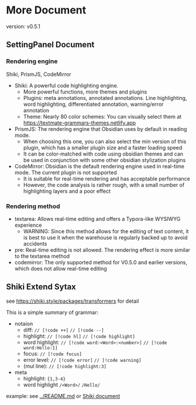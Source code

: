 # More Document

version: v0.5.1

## SettingPanel Document

### Rendering engine

Shiki, PrismJS, CodeMirror

- Shiki: A powerful code highlighting engine.
  - More powerful functions, more themes and plugins
  - Plugins: meta annotations, annotated annotations. Line highlighting, word highlighting, differentiated annotation, warning/error annotation
  - Theme: Nearly 80 color schemes: You can visually select them at https://textmate-grammars-themes.netlify.app
- PrismJS: The rendering engine that Obsidian uses by default in reading mode.
  - When choosing this one, you can also select the min version of this plugin, which has a smaller plugin size and a faster loading speed
  - It can be color-matched with code using obsidian themes and can be used in conjunction with some other obsidian stylization plugins
- CodeMirror: Obsidian is the default rendering engine used in real-time mode. The current plugin is not supported
  - It is suitable for real-time rendering and has acceptable performance
  - However, the code analysis is rather rough, with a small number of highlighting layers and a poor effect

### Rendering method

- textarea: Allows real-time editing and offers a Typora-like WYSIWYG experience
  - WARNING: Since this method allows for the editing of text content, it is best to use it when the warehouse is regularly backed up to avoid accidents
- pre: Real-time editing is not allowed. The rendering effect is more similar to the textarea method
- codemirror: The only supported method for V0.5.0 and earlier versions, which does not allow real-time editing

## Shiki Extend Sytax

see https://shiki.style/packages/transformers for detail

This is a simple summary of grammar:

- notaion
  - diff:            `// [!code ++]` `// [!code --]`
  - highlight:       `// [!code hl]` `// [!code highlight]`
  - word highlight:  `// [!code word:<Word>:<number>]` `// [!code word:Hello:1]`
  - focus:           `// [!code focus]`
  - error level:     `// [!code error]` `// [!code warning]`
  - (mul line):      `// [!code highlight:3]`
- meta
  - highlight:       `{1,3-4}`
  - word highlight   `/<Word>/` `/Hello/`

example: see [../README.md](../README.md) or [Shiki document](https://shiki.style/packages/transformers)
